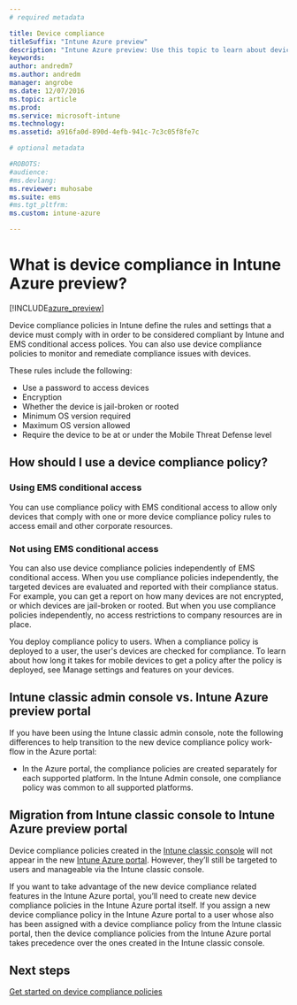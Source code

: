 ```yaml
---
# required metadata

title: Device compliancetitleSuffix: "Intune Azure preview"
description: "Intune Azure preview: Use this topic to learn about device compliance in Microsoft Intune"
keywords:
author: andredm7ms.author: andredmmanager: angrobe
ms.date: 12/07/2016
ms.topic: article
ms.prod:
ms.service: microsoft-intune
ms.technology:
ms.assetid: a916fa0d-890d-4efb-941c-7c3c05f8fe7c

# optional metadata

#ROBOTS:
#audience:
#ms.devlang:
ms.reviewer: muhosabe
ms.suite: ems
#ms.tgt_pltfrm:
ms.custom: intune-azure

---
```


# What is device compliance in Intune Azure preview?

[!INCLUDE[azure_preview](../includes/azure_preview.md)]

Device compliance policies in Intune define the rules and settings that a device must comply with in order to be considered compliant by Intune and EMS conditional access polices. You can also use device compliance policies to monitor and remediate compliance issues with devices. 

These rules include the following:

- Use a password to access devices
- Encryption
- Whether the device is jail-broken or rooted
- Minimum OS version required
- Maximum OS version allowed
- Require the device to be at or under the Mobile Threat Defense level

<!---##  Concepts
Following are some terms and concepts that are useful to understanding how to use compliance policies.

### Device compliance requirements
Compliance requirements are essentially rules like requiring a device PIN or encryption that you can specify as required or not required for a compliance policy.

### Actions for noncompliance

You can specify what needs to happen when a device is determined as noncompliant. This can be a sequence of actions during a specific time.
When you specify these actions, Intune will automatically initiate them in the sequence you specify. See the following example of a sequence of
actions for a device that continues to be in the noncompliant status for
a week:

-   When the device is first determined to be non-compliant, an email with noncompliant notification is sent to the user.

-   3 days after initial noncompliance state, a follow up reminder is sent to the user.

-   5 days after initial noncompliance state, a final reminder with a notification that access to company resources will be blocked on the device in 2 days if the compliance issues are not remediated is sent to the user.

-   7 days after initial noncompliance state, access to company resources is blocked. This requires that you have conditional access policy that specifies that access from noncompliant devices should    be blocked for services such as Exchange and SharePoint.

### Grace Period

This is the time between when a device is first determined as
noncompliant to when access to company resources on that device is blocked. This time allows for time that the user has to resolve
compliance issues on the device. You can also use this time to create your action sequences to send notifications to the user before their access is blocked.

Remember that you need to implement conditional access policies in addition to compliance policies in order for access to company resources to be blocked.--->

##  How should I use a device compliance policy?

### Using EMS conditional access
You can use compliance policy with EMS conditional access to allow only devices that comply with one or more device compliance policy rules to access email and other corporate resources.

### Not using EMS conditional access
You can also use device compliance policies independently of EMS conditional access.
When you use compliance policies independently, the targeted devices are evaluated and reported with their compliance status. For example, you
can get a report on how many devices are not encrypted, or which devices are jail-broken or rooted. But when you use compliance policies independently, no access restrictions to company resources are in place.

You deploy compliance policy to users. When a compliance policy is deployed to a user, the user's devices are checked for compliance. To learn about how long it takes for mobile devices to get a policy after the policy is deployed, see Manage settings and features on your devices.

##  Intune classic admin console vs. Intune Azure preview portal

If you have been using the Intune classic admin console, note the following differences to help transition to the new device compliance policy work-flow in the Azure portal:

-   In the Azure portal, the compliance policies are created separately for each supported platform. In the Intune Admin console, one compliance policy was common to all supported platforms.

<!--- -   In the Azure portal, you have the ability to specify actions and notifications that are intiated when a device is determined to be noncompliant. This ability does not exist in the Intune admin console.

-   In the Azure portal, you can set a grace period to allow time for the end-user to get their device back to compliance status before they completely lose the ability to get company data on their device. This is not available in the Intune admin console.--->

##  Migration from Intune classic console to Intune Azure preview portal

Device compliance policies created in the [Intune classic console](https://manage.microsoft.com) will not appear in the new [Intune Azure portal](https://portal.azure.com). However, they’ll still be targeted to users and manageable via the Intune classic console.

If you want to take advantage of the new device compliance related features in the Intune Azure portal, you’ll need to create new device compliance policies in the Intune Azure portal itself. If you assign a new device compliance policy in the Intune Azure portal to a user whose also has been assigned with a device compliance policy from the Intune classic portal, then the device compliance policies from the Intune Azure portal takes precedence over the ones created in the Intune classic console.

##  Next steps

[Get started on device compliance policies](get-started-with-device-compliance.md)


<!---### See also

Conditional access--->
